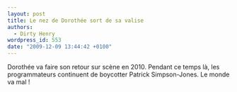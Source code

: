 ```yaml
---
layout: post
title: Le nez de Dorothée sort de sa valise
authors:
  - Dirty Henry
wordpress_id: 553
date: "2009-12-09 13:44:42 +0100"
---
```


Dorothée va faire son retour sur scène en 2010. Pendant ce temps là, les
programmateurs continuent de boycotter Patrick Simpson-Jones. Le monde va mal !
